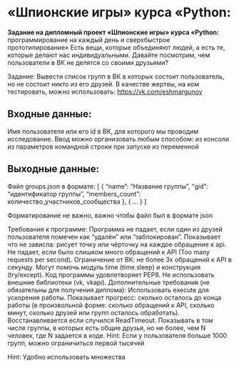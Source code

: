 «Шпионские игры» курса «Python:
========================================
**Задание на дипломный проект «Шпионские игры» курса «Python:** программирование на каждый день и сверхбыстрое прототипирование»
Есть вещи, которые объединяют людей, а есть те, которые делают нас индивидуальными. Давайте посмотрим, чем пользователи в ВК не делятся со своими друзьями?

Задание:
Вывести список групп в ВК в которых состоит пользователь, но не состоит никто из его друзей. В качестве жертвы, на ком тестировать, можно использовать: https://vk.com/eshmargunov

Входные данные:
--------------------------------------------------------------
Имя пользователя или его id в ВК, для которого мы проводим исследование.
Ввод можно организовать любым способом:
из консоли
из параметров командной строки при запуске
из переменной

Выходные данные:
-----------------
Файл groups.json в формате:
[
    {
    “name”: “Название группы”, 
    “gid”: “идентификатор группы”, 
    “members_count”: количество_участников_сообщества
    },
    {
    …
    }
]

Форматирование не важно, важно чтобы файл был в формате json

Требования к программе:
Программа не падает, если один из друзей пользователя помечен как “удалён” или “заблокирован”.
Показывает что не зависла: рисует точку или чёрточку на каждое обращение к api.
Не падает, если было слишком много обращений к API (Too many requests per second). Ограничение от ВК: не более 3х обращений к API в секунду. Могут помочь модуль time (time.sleep) и конструкция (try/except).
Код программы удовлетворяет PEP8.
Не использовать внешние библиотеки (vk, vkapi).
Дополнительные требования (не обязательны для получения диплома):
Использовать execute для ускорения работы.
Показывает прогресс: сколько осталось до конца работы (в произвольной форме: сколько обращений к API, сколько минут, сколько друзей или групп осталось обработать).
Восстанавливается если случился ReadTimeout.
Показывать в том числе группы, в которых есть общие друзья, но не более, чем N человек, где N задается в коде.
Hint: Если у пользователя больше 1000 групп, можно ограничиться первой тысячей

Hint: Удобно использовать множества
